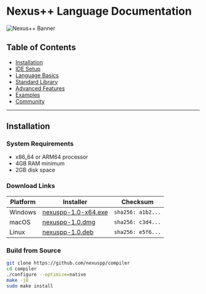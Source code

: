 # Nexus++ Language Documentation

![Nexus++ Banner](https://nexuspp.dev/assets/banner.png)

## Table of Contents
- [Installation](#installation)
- [IDE Setup](#ide-setup)
- [Language Basics](#language-basics)
- [Standard Library](#standard-library)
- [Advanced Features](#advanced-features)
- [Examples](#examples)
- [Community](#community)

---

## Installation

### System Requirements
- x86_64 or ARM64 processor
- 4GB RAM minimum
- 2GB disk space

### Download Links
| Platform | Installer | Checksum |
|----------|----------|----------|
| Windows | [nexuspp-1.0-x64.exe](https://dl.nexuspp.dev/win) | `sha256: a1b2...` |
| macOS | [nexuspp-1.0.dmg](https://dl.nexuspp.dev/mac) | `sha256: c3d4...` |
| Linux | [nexuspp-1.0.deb](https://dl.nexuspp.dev/linux) | `sha256: e5f6...` |

### Build from Source
```bash
git clone https://github.com/nexuspp/compiler
cd compiler
./configure --optimize=native
make -j8
sudo make install